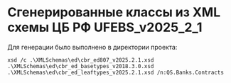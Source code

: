 # Сгенерированные классы из XML схемы ЦБ РФ UFEBS_v2025_2_1

Для генерации было выполнено в директории проекта:

`xsd /c .\XMLSchemas\ed\cbr_ed807_v2025.2.1.xsd .\XMLSchemas\ed\cbr_ed_basetypes_v2018.3.0.xsd .\XMLSchemas\ed\cbr_ed_leaftypes_v2025.2.1.xsd /n:QS.Banks.Contracts`
